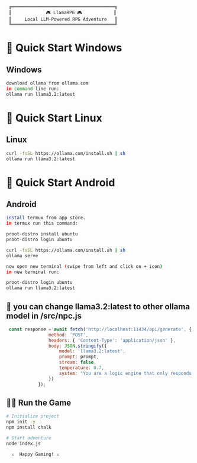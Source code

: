 ```ascii
 ╔═══════════════════════════════════════╗
 ║             🎮 LlamaRPG 🎮            ║
 ║     Local LLM-Powered RPG Adventure   ║
 ╚═══════════════════════════════════════╝
```

# 🚀 Quick Start Windows

## Windows
```bash
download ollama from ollama.com
in command line run:
ollama run llama3.2:latest
```
# 🚀 Quick Start Linux

## Linux
```bash
curl -fsSL https://ollama.com/install.sh | sh
ollama run llama3.2:latest
```
# 🚀 Quick Start Android

## Android
```bash
install termux from app store.
in termux run this command:

proot-distro install ubuntu
proot-distro login ubuntu

curl -fsSL https://ollama.com/install.sh | sh
ollama serve

now open new terminal (swipe from left and click on + icon)
in new terminal run:

proot-distro login ubuntu
ollama run llama3.2:latest
```

## 🔧 you can change llama3.2:latest to other ollama model in /src/npc.js 
```javascript
 const response = await fetch('http://localhost:11434/api/generate', {
                method: 'POST',
                headers: { 'Content-Type': 'application/json' },
                body: JSON.stringify({
                    model: 'llama3.2:latest',
                    prompt: prompt,
                    stream: false,
                    temperature: 0.7,
                    system: "You are a logic engine that only responds with valid JSON objects. Never include explanations or additional text."
                })
            });
```

## 🏃‍♂️ Run the Game
```bash
# Initialize project
npm init -y
npm install chalk

# Start adventure
node index.js
```

```ascii
  ⚔️  Happy Gaming! ⚔️
```
